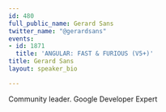 ```yaml
---
id: 480
full_public_name: Gerard Sans
twitter_name: "@gerardsans"
events:
- id: 1871
  title: 'ANGULAR: FAST & FURIOUS (V5+)'
title: Gerard Sans
layout: speaker_bio

---
```

Community leader. Google Developer Expert

